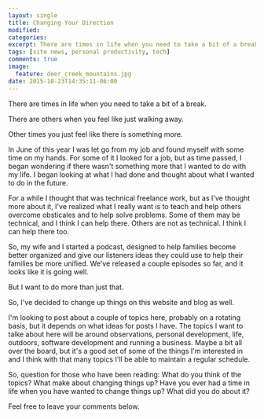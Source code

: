 ```yaml
---
layout: single
title: Changing Your Direction
modified:
categories:
excerpt: There are times in life when you need to take a bit of a break.
tags: [site news, personal productivity, tech]
comments: true
image:
  feature: deer_creek_mountains.jpg
date: 2015-10-23T14:35:11-06:00
---
```


There are times in life when you need to take a bit of a break.

There are others when you feel like just walking away.

Other times you just feel like there is something more.

In June of this year I was let go from my job and found myself with some time on my hands. For some of it I looked for a job, but as time passed, I began wondering if there wasn't something more that I wanted to do with my life. I began looking at what I had done and thought about what I wanted to do in the future.

For a while I thought that was technical freelance work, but as I've thought more about it, I've realized what I really want is to teach and help others overcome obsticales and to help solve problems. Some of them may be technical, and I think I can help there. Others are not as technical. I think I can help there too.

So, my wife and I started a podcast, designed to help families become better organized and give our listeners ideas they could use to help their families be more unified. We've released a couple episodes so far, and it looks like it is going well.

But I want to do more than just that.

So, I've decided to change up things on this website and blog as well.

I'm looking to post about a couple of topics here, probably on a rotating basis, but it depends on what ideas for posts I have. The topics I want to talke about here will be around observations, personal development, life, outdoors, software development and running a business. Maybe a bit all over the board, but it's a good set of some of the things I'm interested in and I think with that many topics I'll be able to maintain a regular schedule.

So, question for those who have been reading: What do you think of the topics? What make about changing things up? Have you ever had a time in life when you have wanted to change things up? What did you do about it?

Feel free to leave your comments below.
